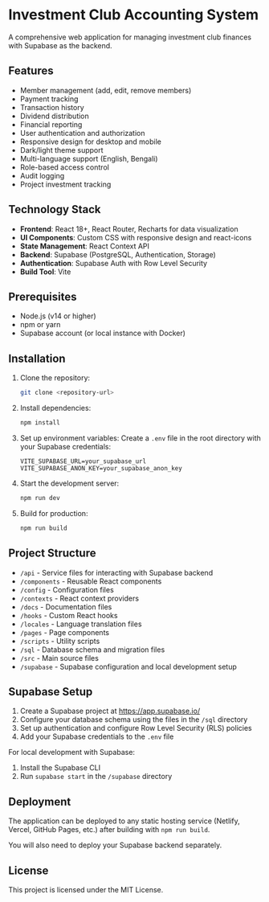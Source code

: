 # Investment Club Accounting System

A comprehensive web application for managing investment club finances with Supabase as the backend.

## Features

- Member management (add, edit, remove members)
- Payment tracking
- Transaction history
- Dividend distribution
- Financial reporting
- User authentication and authorization
- Responsive design for desktop and mobile
- Dark/light theme support
- Multi-language support (English, Bengali)
- Role-based access control
- Audit logging
- Project investment tracking

## Technology Stack

- **Frontend**: React 18+, React Router, Recharts for data visualization
- **UI Components**: Custom CSS with responsive design and react-icons
- **State Management**: React Context API
- **Backend**: Supabase (PostgreSQL, Authentication, Storage)
- **Authentication**: Supabase Auth with Row Level Security
- **Build Tool**: Vite

## Prerequisites

- Node.js (v14 or higher)
- npm or yarn
- Supabase account (or local instance with Docker)

## Installation

1. Clone the repository:
   ```bash
   git clone <repository-url>
   ```

2. Install dependencies:
   ```bash
   npm install
   ```

3. Set up environment variables:
   Create a `.env` file in the root directory with your Supabase credentials:
   ```
   VITE_SUPABASE_URL=your_supabase_url
   VITE_SUPABASE_ANON_KEY=your_supabase_anon_key
   ```

4. Start the development server:
   ```bash
   npm run dev
   ```

5. Build for production:
   ```bash
   npm run build
   ```

## Project Structure

- `/api` - Service files for interacting with Supabase backend
- `/components` - Reusable React components
- `/config` - Configuration files
- `/contexts` - React context providers
- `/docs` - Documentation files
- `/hooks` - Custom React hooks
- `/locales` - Language translation files
- `/pages` - Page components
- `/scripts` - Utility scripts
- `/sql` - Database schema and migration files
- `/src` - Main source files
- `/supabase` - Supabase configuration and local development setup

## Supabase Setup

1. Create a Supabase project at https://app.supabase.io/
2. Configure your database schema using the files in the `/sql` directory
3. Set up authentication and configure Row Level Security (RLS) policies
4. Add your Supabase credentials to the `.env` file

For local development with Supabase:
1. Install the Supabase CLI
2. Run `supabase start` in the `/supabase` directory

## Deployment

The application can be deployed to any static hosting service (Netlify, Vercel, GitHub Pages, etc.) after building with `npm run build`.

You will also need to deploy your Supabase backend separately.

## License

This project is licensed under the MIT License.